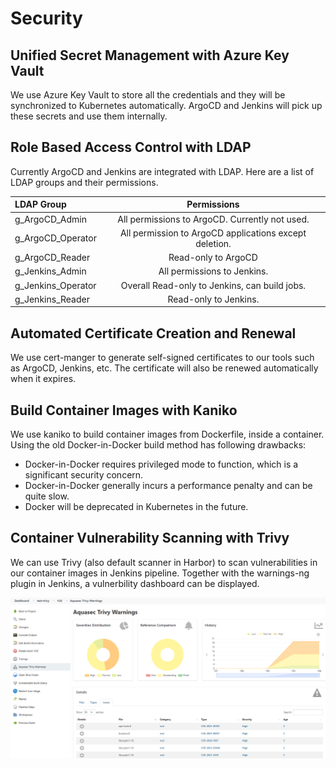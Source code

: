 # Security

## Unified Secret Management with Azure Key Vault

We use Azure Key Vault to store all the credentials and they will be synchronized to Kubernetes automatically.
ArgoCD and Jenkins will pick up these secrets and use them internally.

## Role Based Access Control with LDAP

Currently ArgoCD and Jenkins are integrated with LDAP. Here are a list of LDAP groups and their permissions.

| LDAP Group         |                      Permissions                       |
| :----------------- | :----------------------------------------------------: |
| g_ArgoCD_Admin     |     All permissions to ArgoCD. Currently not used.     |
| g_ArgoCD_Operator  | All permission to ArgoCD applications except deletion. |
| g_ArgoCD_Reader    |                  Read-only to ArgoCD                   |
| g_Jenkins_Admin    |              All permissions to Jenkins.               |
| g_Jenkins_Operator |     Overall Read-only to Jenkins, can build jobs.      |
| g_Jenkins_Reader   |                 Read-only to Jenkins.                  |

## Automated Certificate Creation and Renewal

We use cert-manger to generate self-signed certificates to our tools such as ArgoCD, Jenkins, etc.
The certificate will also be renewed automatically when it expires.

## Build Container Images with Kaniko

We use kaniko to build container images from Dockerfile, inside a container. Using the old Docker-in-Docker build method has following drawbacks:

- Docker-in-Docker requires privileged mode to function, which is a significant security concern.
- Docker-in-Docker generally incurs a performance penalty and can be quite slow.
- Docker will be deprecated in Kubernetes in the future.

## Container Vulnerability Scanning with Trivy

We can use Trivy (also default scanner in Harbor) to scan vulnerabilities in our container images in Jenkins pipeline. Together with the warnings-ng plugin in Jenkins, a vulnerbility dashboard can be displayed.

![Trivy report](../assets/trivy.png)
